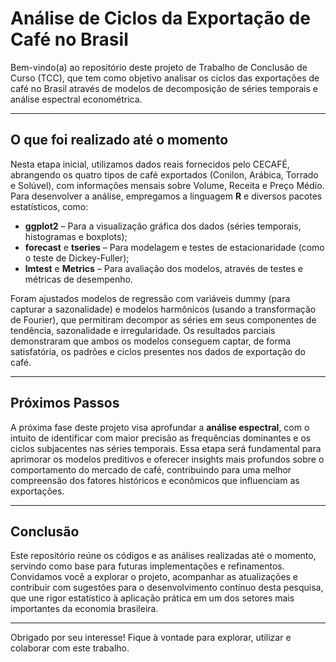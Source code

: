 # Análise de Ciclos da Exportação de Café no Brasil

Bem-vindo(a) ao repositório deste projeto de Trabalho de Conclusão de Curso (TCC), que tem como objetivo analisar os ciclos das exportações de café no Brasil através de modelos de decomposição de séries temporais e análise espectral econométrica.

---

## O que foi realizado até o momento

Nesta etapa inicial, utilizamos dados reais fornecidos pelo CECAFÉ, abrangendo os quatro tipos de café exportados (Conilon, Arábica, Torrado e Solúvel), com informações mensais sobre Volume, Receita e Preço Médio. Para desenvolver a análise, empregamos a linguagem **R** e diversos pacotes estatísticos, como:

- **ggplot2** – Para a visualização gráfica dos dados (séries temporais, histogramas e boxplots);
- **forecast** e **tseries** – Para modelagem e testes de estacionaridade (como o teste de Dickey-Fuller);
- **lmtest** e **Metrics** – Para avaliação dos modelos, através de testes e métricas de desempenho.

Foram ajustados modelos de regressão com variáveis dummy (para capturar a sazonalidade) e modelos harmônicos (usando a transformação de Fourier), que permitiram decompor as séries em seus componentes de tendência, sazonalidade e irregularidade. Os resultados parciais demonstraram que ambos os modelos conseguem captar, de forma satisfatória, os padrões e ciclos presentes nos dados de exportação do café.

---

## Próximos Passos

A próxima fase deste projeto visa aprofundar a **análise espectral**, com o intuito de identificar com maior precisão as frequências dominantes e os ciclos subjacentes nas séries temporais. Essa etapa será fundamental para aprimorar os modelos preditivos e oferecer insights mais profundos sobre o comportamento do mercado de café, contribuindo para uma melhor compreensão dos fatores históricos e econômicos que influenciam as exportações.

---

## Conclusão

Este repositório reúne os códigos e as análises realizadas até o momento, servindo como base para futuras implementações e refinamentos. Convidamos você a explorar o projeto, acompanhar as atualizações e contribuir com sugestões para o desenvolvimento contínuo desta pesquisa, que une rigor estatístico à aplicação prática em um dos setores mais importantes da economia brasileira.

---

Obrigado por seu interesse! Fique à vontade para explorar, utilizar e colaborar com este trabalho.
